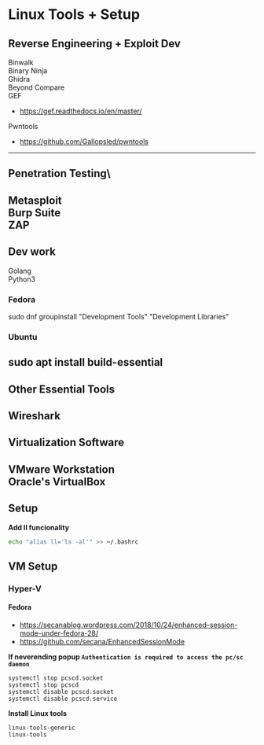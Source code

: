 # Linux Tools + Setup  
  
## Reverse Engineering + Exploit Dev  
Binwalk  
Binary Ninja  
Ghidra  
Beyond Compare  
GEF  
- https://gef.readthedocs.io/en/master/  
  
Pwntools  
- https://github.com/Gallopsled/pwntools  
------  
  
## Penetration Testing\
Metasploit  
Burp Suite  
ZAP  
------  
  
## Dev work  
Golang  
Python3  
  
### Fedora  
sudo dnf groupinstall "Development Tools" "Development Libraries"  
  
### Ubuntu  
sudo apt install build-essential  
------  
  
## Other Essential Tools  
Wireshark  
------  
  
## Virtualization Software  
VMware Workstation  
Oracle's VirtualBox  
------  
  
## Setup  
**Add ll funcionality**  
```bash
echo "alias ll='ls -al'" >> ~/.bashrc
```
  
## VM Setup  
### Hyper-V  
#### Fedora  
- https://secanablog.wordpress.com/2018/10/24/enhanced-session-mode-under-fedora-28/  
- https://github.com/secana/EnhancedSessionMode  
  
**If neverending popup `Authentication is required to access the pc/sc daemon`**  
```shell
systemctl stop pcscd.socket
systemctl stop pcscd
systemctl disable pcscd.socket
systemctl disable pcscd.service
```  

**Install Linux tools** 
 ```
 linux-tools-generic  
 linux-tools
```